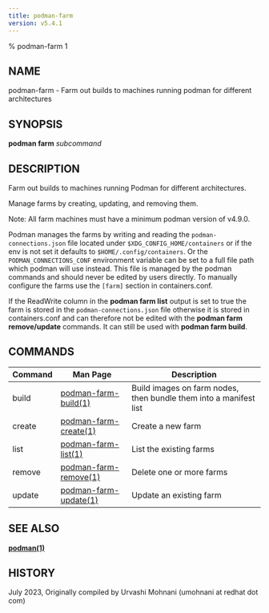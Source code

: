```yaml
---
title: podman-farm
version: v5.4.1
---
```


% podman-farm 1

## NAME
podman\-farm - Farm out builds to machines running podman for different architectures

## SYNOPSIS
**podman farm** *subcommand*

## DESCRIPTION
Farm out builds to machines running Podman for different architectures.

Manage farms by creating, updating, and removing them.

Note: All farm machines must have a minimum podman version of v4.9.0.

Podman manages the farms by writing and reading the `podman-connections.json` file located under
`$XDG_CONFIG_HOME/containers` or if the env is not set it defaults to `$HOME/.config/containers`.
Or the `PODMAN_CONNECTIONS_CONF` environment variable can be set to a full file path which podman
will use instead.
This file is managed by the podman commands and should never be edited by users directly. To manually
configure the farms use the `[farm]` section in containers.conf.

If the ReadWrite column in the **podman farm list** output is set to true the farm is stored in the
`podman-connections.json` file otherwise it is stored in containers.conf and can therefore not be
edited with the **podman farm remove/update** commands. It can still be used with **podman farm build**.

## COMMANDS

| Command  | Man Page                                            | Description                                                       |
| -------- | ----------------------------------------------------| ----------------------------------------------------------------- |
| build    | [podman-farm\-build(1)](podman-farm-build.1.md)     | Build images on farm nodes, then bundle them into a manifest list |
| create   | [podman-farm\-create(1)](podman-farm-create.1.md)   | Create a new farm                                                 |
| list     | [podman-farm\-list(1)](podman-farm-list.1.md)       | List the existing farms                                           |
| remove   | [podman-farm\-remove(1)](podman-farm-remove.1.md)   | Delete one or more farms                                          |
| update   | [podman-farm\-update(1)](podman-farm-update.1.md)   | Update an existing farm                                           |

## SEE ALSO
**[podman(1)](podman.1.md)**

## HISTORY
July 2023, Originally compiled by Urvashi Mohnani (umohnani at redhat dot com)
